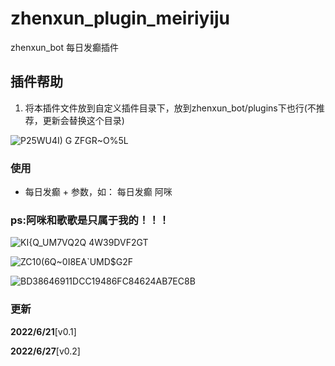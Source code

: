 # zhenxun_plugin_meiriyiju

zhenxun_bot 每日发癫插件


## 插件帮助

1. 将本插件文件放到自定义插件目录下，放到zhenxun_bot/plugins下也行(不推荐，更新会替换这个目录)



![$P2$5WU4I) G ZFGR~O%5L](https://user-images.githubusercontent.com/72912346/175946816-cac67779-fe21-49c2-9f31-3cd5081fad5d.png)


### 使用

- 每日发癫 + 参数，如： 每日发癫 阿咪


### ps:阿咪和歌歌是只属于我的！！！
![KI{Q_UM7VQ2Q 4W39DVF2GT](https://user-images.githubusercontent.com/72912346/176137164-fccd6e62-a735-4db5-a606-ed8bad899545.png)

![ZC`1`0(6Q~0I8EA`UMD$G2F](https://user-images.githubusercontent.com/72912346/176351275-1040ee31-42b9-4e1b-8f53-137c1a3444ee.png)

![BD38646911DCC19486FC84624AB7EC8B](https://user-images.githubusercontent.com/72912346/176404022-e501ee0f-1dd6-48fd-a5fb-1e0bf350db78.jpg)

### 更新

**2022/6/21**[v0.1]

**2022/6/27**[v0.2]

